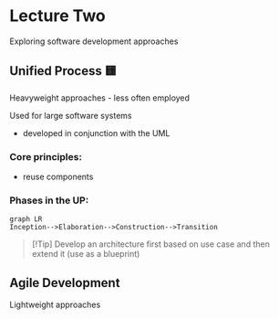 # Lecture Two

 Exploring software development approaches

## Unified Process 🟨

Heavyweight approaches - less often employed

Used for large software systems

- developed in conjunction with the UML 

### Core principles:
- reuse components

### Phases in the UP:

```mermaid
graph LR
Inception-->Elaboration-->Construction-->Transition
```

> [!Tip] Develop an architecture first based on use case and then extend it (use as a blueprint)

## Agile Development

Lightweight approaches